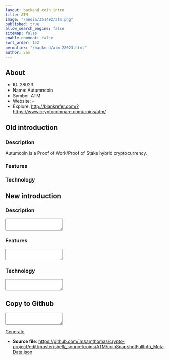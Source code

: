 ```yaml
---
layout: backend_coin_intro
title: ATM
image: "/media/351492/atm.png"
published: true
allow_search_engine: false
sitemap: false
enable_comment: false
sort_order: 152
permalink: "/backend/atm-28023.html"
author: Sam
---
```


## About

- ID: 28023
- Name: Autumncoin
- Symbol: ATM
- Website: -
- Explore: http://blankrefer.com/?https://www.cryptocompare.com/coins/atm/


## Old introduction

### Description

<p>Autumcoin is a Proof of Work/Proof of Stake hybrid cryptocurrency.</p>

### Features


### Technology




## New introduction


### Description
<textarea id="meta_description" name="description"></textarea>

### Features
<textarea id="meta_features" name="features"></textarea>

### Technology
<textarea id="meta_technology" name="technology"></textarea>


## Copy to Github

<textarea id="coinsnapshotfullinfo_metadata"></textarea>

<a href="#gen" onclick="generateMetaDatJson()">Generate</a>

- **Source file**: <a href="https://github.com/imsamthomas/crypto-project/edit/master/shell/_source/coins/ATM/coinSnapshotFullInfo_MetaData.json">https://github.com/imsamthomas/crypto-project/edit/master/shell/_source/coins/ATM/coinSnapshotFullInfo_MetaData.json</a>

